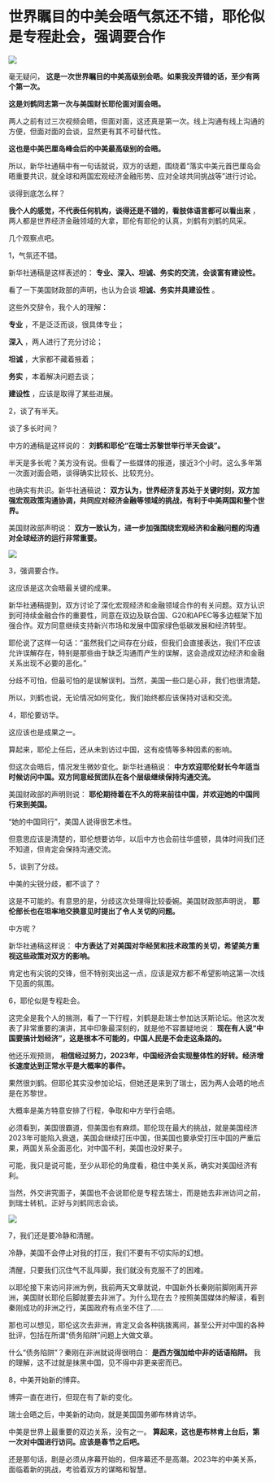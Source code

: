 # 世界瞩目的中美会晤气氛还不错，耶伦似是专程赴会，强调要合作

![](https://inews.gtimg.com/news_bt/Od9DgJ1ZX9n0YgJ05dgyKPk61y3f3-NXBXeF7YhQ3qs44AA/1000)

毫无疑问， **这是一次世界瞩目的中美高级别会晤。如果我没弄错的话，至少有两个第一次。**

**这是刘鹤同志第一次与美国财长耶伦面对面会晤。**

两人之前有过三次视频会晤，但面对面，这还真是第一次。线上沟通有线上沟通的方便，但面对面的会谈，显然更有其不可替代性。

**这也是中美巴厘岛峰会后的中美最高级别的会晤。**

所以，新华社通稿中有一句话就说，双方的话题，围绕着“落实中美元首巴厘岛会晤重要共识，就全球和两国宏观经济金融形势、应对全球共同挑战等”进行讨论。

谈得到底怎么样？

**我个人的感觉，不代表任何机构，谈得还是不错的，看肢体语言都可以看出来** ，两人都是世界经济金融领域的大拿，耶伦有耶伦的认真，刘鹤有刘鹤的风采。

几个观察点吧。

1，气氛还不错。

新华社通稿是这样表述的： **专业、深入、坦诚、务实的交流，会谈富有建设性。**

看了一下美国财政部的声明，也认为会谈 **坦诚、务实并具建设性** 。

这些外交辞令，我个人的理解：

**专业** ，不是泛泛而谈，很具体专业；

**深入** ，两人进行了充分讨论；

**坦诚** ，大家都不藏着掖着；

**务实** ，本着解决问题去谈；

**建设性** ，应该是取得了某些进展。

2，谈了有半天。

谈了多长时间？

中方的通稿是这样说的： **刘鹤和耶伦“在瑞士苏黎世举行半天会谈”。**

半天是多长呢？美方没有说。但看了一些媒体的报道，接近3个小时。这么多年第一次面对面会晤，谈得确实比较长、比较充分。

也确实有共识。新华社通稿说： **双方认为，世界经济复苏处于关键时刻，双方加强宏观政策沟通协调，共同应对经济金融等领域的挑战，有利于中美两国和整个世界。**

美国财政部声明说： **双方一致认为，进一步加强围绕宏观经济和金融问题的沟通对全球经济的运行非常重要。**

![](https://inews.gtimg.com/news_bt/OtxGhWReZOxnFLFsQEboRjc6dHvQp201JjP3126V94TVsAA/1000)

3，强调要合作。

这应该是这次会晤最关键的成果。

新华社通稿提到，双方讨论了深化宏观经济和金融领域合作的有关问题。双方认识到可持续金融合作的重要性，同意在双边及联合国、G20和APEC等多边框架下加强合作。双方同意继续支持新兴市场和发展中国家绿色低碳发展和经济转型。

耶伦说了这样一句话：“虽然我们之间存在分歧，但我们会直接表达，我们不应该允许误解存在，特别是那些由于缺乏沟通而产生的误解，这会造成双边经济和金融关系出现不必要的恶化。”

分歧不可怕，但最可怕的是误解误判。当然，美国一些口是心非，我们也很清楚。

所以，刘鹤也说，无论情况如何变化，我们始终都应该保持对话和交流。

4，耶伦要访华。

这应该也是成果之一。

算起来，耶伦上任后，还从未到访过中国，这有疫情等多种因素的影响。

但这次会晤后，情况发生微妙变化。新华社通稿说： **中方欢迎耶伦财长今年适当时候访问中国。双方同意经贸团队在各个层级继续保持沟通交流。**

美国财政部的声明则说： **耶伦期待着在不久的将来前往中国，并欢迎她的中国同行来到美国。**

“她的中国同行”，美国人说得很艺术性。

但意思应该是清楚的，耶伦想要访华，以后中方也会前往华盛顿，具体时间我们还不知道，但肯定会保持沟通交流。

5，谈到了分歧。

中美的尖锐分歧，都不谈了？

这是不可能的。有意思的是，分歧这次处理得比较委婉。美国财政部声明说， **耶伦部长也在坦率地交换意见时提出了令人关切的问题。**

中方呢？

新华社通稿这样说： **中方表达了对美国对华经贸和技术政策的关切，希望美方重视这些政策对双方的影响。**

肯定也有尖锐的交锋，但不特别突出这一点，应该是双方都不希望影响这第一次线下见面的氛围。

6，耶伦似是专程赴会。

这完全是我个人的揣测，看了一下行程，刘鹤是赴瑞士参加达沃斯论坛。他这次发表了非常重要的演讲，其中印象最深刻的，就是他不容置疑地说：
**现在有人说“中国要搞计划经济”，这是根本不可能的，中国人民是不会走这条路的。**

他还乐观预测， **相信经过努力，2023年，中国经济会实现整体性的好转。经济增长速度达到正常水平是大概率的事件。**

果然很刘鹤。但耶伦其实没参加论坛，但她还是来到了瑞士，因为两人会晤的地点是在苏黎世。

大概率是美方特意安排了行程，争取和中方举行会晤。

必须看到，美国很霸道，但美国也有麻烦。耶伦现在最大的挑战，就是美国经济2023年可能陷入衰退，美国会继续打压中国，但美国也要承受打压中国的严重后果，两国关系全面恶化，对中国不利，美国也没好果子。

可能，我只是说可能，至少从耶伦的角度看，稳住中美关系，确实对美国经济有利。

当然，外交讲究面子，美国也不会说耶伦是专程去瑞士，而是她去非洲访问之前，到瑞士转机，正好与刘鹤同志会谈。

![](https://inews.gtimg.com/news_bt/OGzjlMBZ17AaFowhloWKf6Q5qpsAgwDzCR_UiA6CxwULgAA/1000)

7，我们还是要冷静和清醒。

冷静，美国不会停止对我的打压，我们不要有不切实际的幻想。

清醒，只要我们沉住气不乱阵脚，我们就没有克服不了的困难。

以耶伦接下来访问非洲为例，我前两天文章就说，中国新外长秦刚前脚刚离开非洲，美国财长耶伦后脚就要去非洲了。为什么现在去？按照美国媒体的解读，看到秦刚成功的非洲之行，美国政府有点坐不住了……

那也可以想见，耶伦这次去非洲，肯定又会各种挑拨离间，甚至公开对中国的各种批评，包括在所谓“债务陷阱”问题上大做文章。

什么“债务陷阱”？秦刚在非洲就说得很明白： **是西方强加给中非的话语陷阱。** 我的理解，这不过就是抹黑中国，见不得中非更亲密而已。

8，中美开始新的博弈。

博弈一直在进行，但现在有了新的变化。

瑞士会晤之后，中美新的动向，就是美国国务卿布林肯访华。

中美是世界上最重要的双边关系，没有之一。 **算起来，这也是布林肯上台后，第一次对中国进行访问。应该是春节之后吧。**

还是那句话，剧是必须从序幕开始的，但序幕还不是高潮。2023年的中美关系，面临着新的挑战，考验着双方的谋略和智慧。

